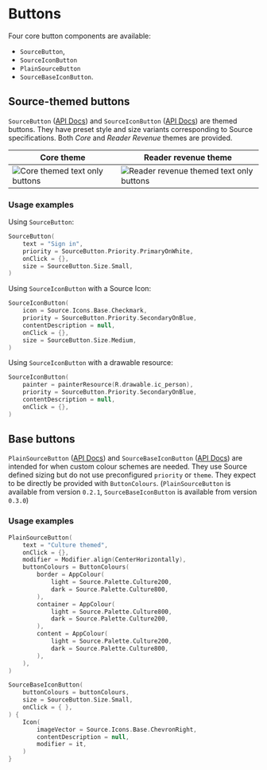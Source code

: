 # Buttons

Four core button components are available:
- `SourceButton`, 
- `SourceIconButton`
- `PlainSourceButton`
- `SourceBaseIconButton`.

## Source-themed buttons

`SourceButton` ([API Docs][1]) and `SourceIconButton` ([API Docs][2]) are themed buttons. They have
preset style and size variants corresponding to Source specifications. Both _Core_ and 
_Reader Revenue_ themes are provided.

| Core theme | Reader revenue theme |
| --- | --- |
| ![Core themed text only buttons](https://github.com/user-attachments/assets/e69393fb-675b-4f0e-9f52-62a28736bcfc) | ![Reader revenue themed text only buttons](https://github.com/user-attachments/assets/7ca3d409-252e-45e1-964f-efd03b1ebe39) |

### Usage examples

Using `SourceButton`:
```kotlin
SourceButton(
    text = "Sign in",
    priority = SourceButton.Priority.PrimaryOnWhite,
    onClick = {},
    size = SourceButton.Size.Small,
)
```

Using `SourceIconButton` with a Source Icon:
```kotlin
SourceIconButton(
    icon = Source.Icons.Base.Checkmark,
    priority = SourceButton.Priority.SecondaryOnBlue,
    contentDescription = null,
    onClick = {},
    size = SourceButton.Size.Medium,
)
```

Using `SourceIconButton` with a drawable resource:
```kotlin
SourceIconButton(
    painter = painterResource(R.drawable.ic_person),
    priority = SourceButton.Priority.SecondaryOnBlue,
    contentDescription = null,
    onClick = {},
)
```

## Base buttons

`PlainSourceButton` ([API Docs][3]) and `SourceBaseIconButton` ([API Docs][4]) are intended for when
custom colour schemes are needed. They use Source defined sizing but do not use preconfigured 
`priority` or `theme`. They expect to be directly be provided with `ButtonColours`. 
(`PlainSourceButton` is available from version `0.2.1`, `SourceBaseIconButton` is available from 
version `0.3.0`)

### Usage examples

```kotlin
PlainSourceButton(
    text = "Culture themed",
    onClick = {},
    modifier = Modifier.align(CenterHorizontally),
    buttonColours = ButtonColours(
        border = AppColour(
            light = Source.Palette.Culture200,
            dark = Source.Palette.Culture800,
        ),
        container = AppColour(
            light = Source.Palette.Culture800,
            dark = Source.Palette.Culture200,
        ),
        content = AppColour(
            light = Source.Palette.Culture200,
            dark = Source.Palette.Culture800,
        ),
    ),
)
```

```kotlin
SourceBaseIconButton(
    buttonColours = buttonColours,
    size = SourceButton.Size.Small,
    onClick = { },
) {
    Icon(
        imageVector = Source.Icons.Base.ChevronRight,
        contentDescription = null,
        modifier = it,
    )
}
```

[1]: https://guardian.github.io/source-apps/android/docs/-source%20for%20-android/com.gu.source.components.buttons/-source-button.html
[2]: https://guardian.github.io/source-apps/android/docs/-source%20for%20-android/com.gu.source.components.buttons/-source-icon-button.html
[3]: https://guardian.github.io/source-apps/android/docs/-source%20for%20-android/com.gu.source.components.buttons/-plain-source-button.html
[4]: https://guardian.github.io/source-apps/android/docs/-source%20for%20-android/com.gu.source.components.buttons/-source-base-icon-button.html